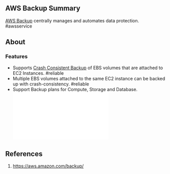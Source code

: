 ## AWS Backup Summary
[AWS Backup](https://aws.amazon.com/backup/) centrally manages and automates data protection. #awsservice 
## About
### Features
- Supports [Crash Consistent Backup](Crash%20Consistent%20Backup.md) of EBS volumes that are attached to EC2 Instances. #reliable 
- Multiple EBS volumes attached to the same EC2 instance can be backed up with crash-consistency. #reliable 
- Support Backup plans for Compute, Storage and Database.
![RDS Backup](RDS%20Backup.md)

## References
1. https://aws.amazon.com/backup/



